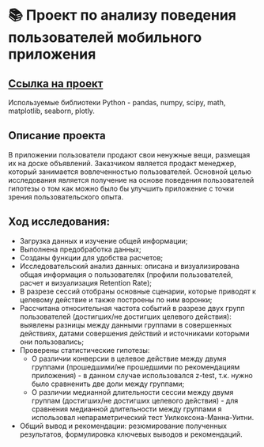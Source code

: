 # :books: Проект по анализу поведения пользователей мобильного приложения

## [Ссылка на проект](https://github.com/ilduskhisamov/yandex_practicum_da_projects/blob/ea82239d927639c4995ea685dc42f7208a9c59a2/mobile_app/project_mobile_app.ipynb)

Используемые библиотеки Python - pandas, numpy, scipy, math, matplotlib, seaborn, plotly.

## Описание проекта
В приложении пользователи продают свои ненужные вещи, размещая их на доске объявлений.
Заказчиком является продакт менеджер, который занимается вовлеченностью пользователей.
Основной целью исследования является получение на основе поведения пользователей гипотезы о том как можно было бы улучшить приложение с точки зрения пользовательского опыта.

## Ход исследования:
- Загрузка данных и изучение общей информации;
- Выполнена предобработка данных;
- Созданы функции для удобства расчетов;
- Исследовательский анализ данных: описана и визуализирована общая информация о пользователях (профили пользователей, расчет и визуализация Retention Rate);
- В разрезе сессий отобраны основные сценарии, которые приводят к целевому действие и также построены по ним воронки;
- Рассчитана относительная частота событий в разрезе двух групп пользователей (достигших/не достигших целевого действия): выявлены разницы между данными группами в совершенных действиях, датами совершения действий и источниками которыми они пользовались;
- Проверены статистические гипотезы:
  - О различии конверсии в целевое действие между двумя группами (прошедшими/не прошедшими по рекомендациям приложения) - в данном случае использовался z-test, т.к. нужно было сравненить две доли между группами;
  - О различии медианной длительности сессии между двумя группам (достигших/не достигших целевого действия) - для сравнения медианной длительности между группами я использовал непараметрический тест Уилкоксона-Манна-Уитни.
- Общий вывод и рекомендации: резюмирование полученных результатов, формулировка ключевых выводов и рекомендаций.
